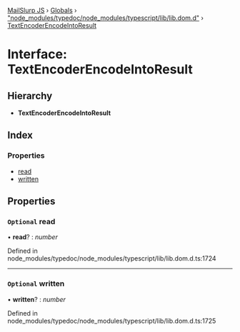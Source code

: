 [MailSlurp JS](../README.md) › [Globals](../globals.md) › ["node_modules/typedoc/node_modules/typescript/lib/lib.dom.d"](../modules/_node_modules_typedoc_node_modules_typescript_lib_lib_dom_d_.md) › [TextEncoderEncodeIntoResult](_node_modules_typedoc_node_modules_typescript_lib_lib_dom_d_.textencoderencodeintoresult.md)

# Interface: TextEncoderEncodeIntoResult

## Hierarchy

* **TextEncoderEncodeIntoResult**

## Index

### Properties

* [read](_node_modules_typedoc_node_modules_typescript_lib_lib_dom_d_.textencoderencodeintoresult.md#optional-read)
* [written](_node_modules_typedoc_node_modules_typescript_lib_lib_dom_d_.textencoderencodeintoresult.md#optional-written)

## Properties

### `Optional` read

• **read**? : *number*

Defined in node_modules/typedoc/node_modules/typescript/lib/lib.dom.d.ts:1724

___

### `Optional` written

• **written**? : *number*

Defined in node_modules/typedoc/node_modules/typescript/lib/lib.dom.d.ts:1725
